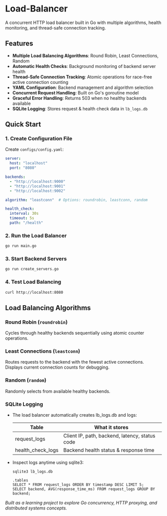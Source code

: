 # Load-Balancer

A concurrent HTTP load balancer built in Go with multiple algorithms, health monitoring, and thread-safe connection tracking.

## Features

- **Multiple Load Balancing Algorithms**: Round Robin, Least Connections, Random
- **Automatic Health Checks**: Background monitoring of backend server health
- **Thread-Safe Connection Tracking**: Atomic operations for race-free active connection counting  
- **YAML Configuration**: Backend management and algorithm selection
- **Concurrent Request Handling**: Built on Go's goroutine model
- **Graceful Error Handling**: Returns 503 when no healthy backends available
- **SQLite Logging**: Stores request & health check data in `lb_logs.db`

## Quick Start

### 1. Create Configuration File

Create `configs/config.yaml`:

```yaml
server:
  host: "localhost"
  port: "8080"

backends:
  - "http://localhost:9000"
  - "http://localhost:9001" 
  - "http://localhost:9002"

algorithm: "leastconn"  # Options: roundrobin, leastconn, random

health_check:
  interval: 30s
  timeout: 5s
  path: "/health"
```

### 2. Run the Load Balancer

```bash
go run main.go
```

### 3. Start Backend Servers

```bash
go run create_servers.go
```

### 4. Test Load Balancing

```bash
curl http://localhost:8080
```

## Load Balancing Algorithms

### Round Robin (`roundrobin`)
Cycles through healthy backends sequentially using atomic counter operations.

### Least Connections (`leastconn`) 
Routes requests to the backend with the fewest active connections. Displays current connection counts for debugging.

### Random (`random`)
Randomly selects from available healthy backends.

### SQLite Logging
- The load balancer automatically creates lb_logs.db and logs:

    |Table | What it stores|
    |------|---------------|
    |request_logs | Client IP, path, backend, latency, status code |
    |health_check_logs | Backend health status & response time |

- Inspect logs anytime using sqlite3:

    ```
    sqlite3 lb_logs.db
    ```
    ```
    .tables
    SELECT * FROM request_logs ORDER BY timestamp DESC LIMIT 5;
    SELECT backend, AVG(response_time_ms) FROM request_logs GROUP BY backend;
    ```

<!-- ## Implementation Details

### Thread-Safe Connection Tracking
```go
func (s *simpleServer) increment() {
    atomic.AddInt32(&s.activeConns, 1)
    atomic.AddInt64(&s.requests, 1)
}

func (s *simpleServer) decrement() {
    atomic.AddInt32(&s.activeConns, -1)
}
```

### Concurrent Health Monitoring
Health checks run every 5 seconds in background goroutines:

```go
go func() {
    for {
        for _, s := range lb.servers {
            go s.(*simpleServer).checkHealth()
        }
        time.Sleep(5 * time.Second)
    }
}()
```

### Health Check Implementation
- Sends GET request to `{backend_url}/health`
- 2-second timeout per check
- Marks backend as alive/dead based on HTTP 200 response

## Configuration

| Field | Description | Implementation |
|-------|-------------|----------------|
| `server.host` | Load balancer host | Read but not used |
| `server.port` | Load balancer port | ✅ Used |
| `backends` | Backend server URLs | ✅ Used |
| `algorithm` | Load balancing strategy | ✅ Used |
| `health_check.*` | Health check settings | Read but hardcoded values used |

## Current Limitations

- Health check interval hardcoded to 5 seconds (config ignored)
- Health check timeout hardcoded to 2 seconds (config ignored)
- Health endpoint fixed to `/health` (config ignored)
- Request counter incremented but not exposed
- Some debug print statements still present
- Basic logging only

## Technical Architecture

**Concurrency Model:**
- HTTP server automatically handles each request in separate goroutine
- Health checks run concurrently per backend
- Atomic operations prevent race conditions on connection counters
- RWMutex protects server alive/dead state

**Key Components:**
- `simpleServer`: Represents a backend with reverse proxy and health tracking
- `LoadBalancer`: Manages server pool and algorithm selection
- `Config`: YAML-driven configuration structure

## Requirements

- Go 1.19+
- `gopkg.in/yaml.v2` for configuration parsing

## What This Demonstrates

This implementation showcases:
- **Go Concurrency**: Proper use of goroutines, atomic operations, and mutexes
- **HTTP Reverse Proxying**: Using `httputil.ReverseProxy`
- **Interface Design**: Clean abstraction with `Server` interface
- **Configuration Management**: YAML parsing and struct tags
- **Error Handling**: Graceful degradation patterns
- **Systems Programming**: Understanding of load balancing fundamentals

## Future Improvements

- Actually use configuration values for health check timing
- Expose metrics endpoint for monitoring
- Add request logging to database
- Implement weighted algorithms
- Add unit tests and benchmarks

--- -->

*Built as a learning project to explore Go concurrency, HTTP proxying, and distributed systems concepts.*